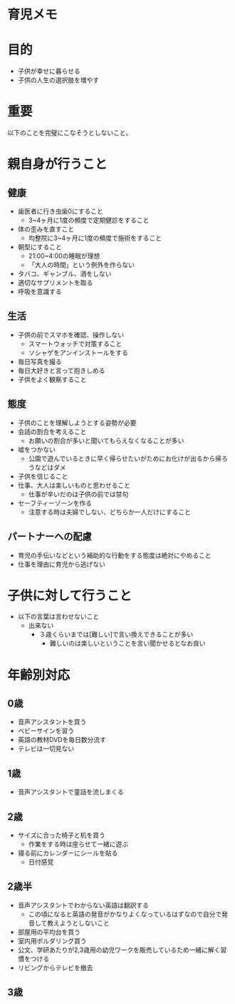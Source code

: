 # 育児メモ

# 目的
* 子供が幸せに暮らせる
* 子供の人生の選択肢を増やす

# 重要
以下のことを完璧にこなそうとしないこと。

# 親自身が行うこと
## 健康
* 歯医者に行き虫歯0にすること
  * 3~4ヶ月に1度の頻度で定期健診をすること
* 体の歪みを直すこと
  * 均整院に3~4ヶ月に1度の頻度で施術をすること
* 朝型にすること
  * 21:00~4:00の睡眠が理想
  * 「大人の時間」という例外を作らない
* タバコ、ギャンブル、酒をしない
* 適切なサプリメントを取る
* 呼吸を意識する

## 生活
* 子供の前でスマホを確認、操作しない
  * スマートウォッチで対策すること
  * ソシャゲをアンインストールをする
* 毎日写真を撮る
* 毎日大好きと言って抱きしめる
* 子供をよく観察すること

## 態度
* 子供のことを理解しようとする姿勢が必要
* 会話の割合を考えること
  * お願いの割合が多いと聞いてもらえなくなることが多い
* 嘘をつかない
  * 公園で遊んでいるときに早く帰らせたいがためにお化けが出るから帰ろうなどはダメ
* 子供を信じること
* 仕事、大人は楽しいものと思わせること
  * 仕事が辛いだのは子供の前では禁句
* セーフティーゾーンを作る
  * 注意する時は夫婦でしない、どちらか一人だけにすること

## パートナーへの配慮
* 育児の手伝いなどという補助的な行動をする態度は絶対にやめること
* 仕事を理由に育児から逃げない

# 子供に対して行うこと
* 以下の言葉は言わせないこと
  * 出来ない
    * ３歳くらいまでは[難しい]で言い換えできることが多い
      * 難しいのは楽しいということを言い聞かせるとなお良い

# 年齢別対応

## 0歳
* 音声アシスタントを買う
* ベビーサインを習う
* 英語の教材DVDを毎日数分流す
* テレビは一切見ない

## 1歳
* 音声アシスタントで童話を流しまくる

## 2歳
* サイズに合った椅子と机を買う
  * 作業をする時は座らせて一緒に遊ぶ
* 寝る前にカレンダーにシールを貼る
  * 日付感覚

## 2歳半
* 音声アシスタントでわからない英語は翻訳する
  * この頃になると英語の発音がかなりよくなっているはずなので自分で発音して教えようとしないこと
* 部屋用の平均台を買う
* 室内用ボルダリング買う
* 公文、学研あたりが2,3歳用の幼児ワークを販売しているため一緒に解く習慣をつける
* リビングからテレビを撤去

## 3歳
